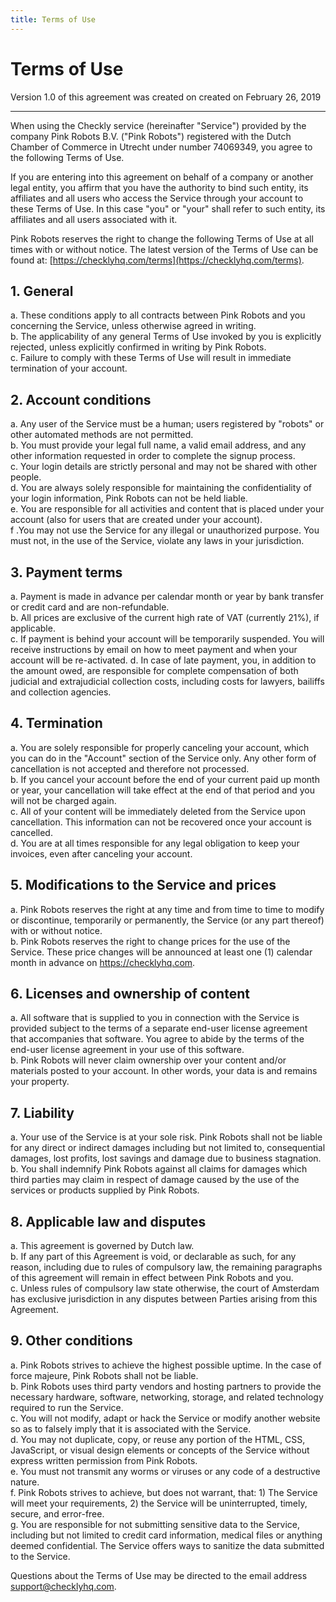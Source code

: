 ```yaml
---
title: Terms of Use
---
```


# Terms of Use

Version 1.0 of this agreement was created on created on February 26, 2019

---

When using the Checkly service (hereinafter "Service") provided by the company Pink Robots B.V. ("Pink Robots") 
registered with the Dutch Chamber of Commerce in Utrecht under number 74069349, you agree to the following Terms of Use.

If you are entering into this agreement on behalf of a company or another legal entity, you affirm that you
have the authority to bind such entity, its affiliates and all users who access the Service through your account to these 
Terms of Use. In this case "you" or "your" shall refer to such entity, its affiliates and all users associated
 with it.

Pink Robots reserves the right to change the following Terms of Use at all times with or without notice. 
The latest version of the Terms of Use can be found at: [https://checklyhq.com/terms](https://checklyhq.com/terms).

## 1. General

a. These conditions apply to all contracts between Pink Robots and you concerning the Service, unless otherwise agreed in writing.  
b. The applicability of any general Terms of Use invoked by you is explicitly rejected, unless explicitly confirmed in writing by Pink Robots.  
c. Failure to comply with these Terms of Use will result in immediate termination of your account.  

## 2. Account conditions

a. Any user of the Service must be a human; users registered by "robots" or other automated methods are not permitted.  
b. You must provide your legal full name, a valid email address, and any other information requested in order to complete the signup process.  
c. Your login details are strictly personal and may not be shared with other people.  
d. You are always solely responsible for maintaining the confidentiality of your login information, Pink Robots can not be held liable.  
e. You are responsible for all activities and content that is placed under your account (also for users that are created under your account).  
f .You may not use the Service for any illegal or unauthorized purpose. You must not, in the use of the Service, violate any laws in your jurisdiction.  

## 3. Payment terms

a. Payment is made in advance per calendar month or year by bank transfer or credit card and are non-refundable.  
b. All prices are exclusive of the current high rate of VAT (currently 21%), if applicable.  
c. If payment is behind your account will be temporarily suspended. You will receive instructions by email on how to meet payment and when your account will be re-activated. 
d. In case of late payment, you, in addition to the amount owed, are responsible for complete compensation of both judicial and extrajudicial collection costs, including costs for lawyers, bailiffs and collection agencies.  

## 4. Termination

a. You are solely responsible for properly canceling your account, which you can do in the "Account" section of the Service only. Any other form of cancellation is not accepted and therefore not processed.  
b. If you cancel your account before the end of your current paid up month or year, your cancellation will take effect at the end of that period and you will not be charged again.  
c. All of your content will be immediately deleted from the Service upon cancellation. This information can not be recovered once your account is cancelled.  
d. You are at all times responsible for any legal obligation to keep your invoices, even after canceling your account.  

## 5. Modifications to the Service and prices

a. Pink Robots reserves the right at any time and from time to time to modify or discontinue, temporarily or permanently, the Service (or any part thereof) with or without notice.  
b. Pink Robots reserves the right to change prices for the use of the Service. These price changes will be announced at least one (1) calendar month in advance on https://checklyhq.com.  

## 6. Licenses and ownership of content

a. All software that is supplied to you in connection with the Service is provided subject to the terms of a separate end-user license agreement that accompanies that software. You agree to abide by the terms of the end-user license agreement in your use of this software.  
b. Pink Robots will never claim ownership over your content and/or materials posted to your account. In other words, your data is and remains your property.  

## 7. Liability

a. Your use of the Service is at your sole risk. Pink Robots shall not be liable for any direct or indirect damages including but not limited to, consequential damages, lost profits, lost savings and damage due to business stagnation.  
b. You shall indemnify Pink Robots against all claims for damages which third parties may claim in respect of damage caused by the use of the services or products supplied by Pink Robots.  

## 8. Applicable law and disputes

a. This agreement is governed by Dutch law.  
b. If any part of this Agreement is void, or declarable as such, for any reason, including due to rules of compulsory law, the remaining paragraphs of this agreement will remain in effect between Pink Robots and you.  
c. Unless rules of compulsory law state otherwise, the court of Amsterdam has exclusive jurisdiction in any disputes between Parties arising from this Agreement.  

## 9. Other conditions

a. Pink Robots strives to achieve the highest possible uptime. In the case of force majeure, Pink Robots shall not be liable.  
b. Pink Robots uses third party vendors and hosting partners to provide the necessary hardware, software, networking, storage, and related technology required to run the Service.  
c. You will not modify, adapt or hack the Service or modify another website so as to falsely imply that it is associated with the Service.  
d. You may not duplicate, copy, or reuse any portion of the HTML, CSS, JavaScript, or visual design elements or concepts of the Service without express written permission from Pink Robots.  
e. You must not transmit any worms or viruses or any code of a destructive nature.  
f. Pink Robots strives to achieve, but does not warrant, that: 1) The Service will meet your requirements, 2) the Service will be uninterrupted, timely, secure, and error-free.  
g. You are responsible for not submitting sensitive data to the Service, including but not limited to credit card information, medical files or anything deemed confidential. The Service offers ways to sanitize the data submitted to the Service.  


Questions about the Terms of Use may be directed to the email address support@checklyhq.com.  
